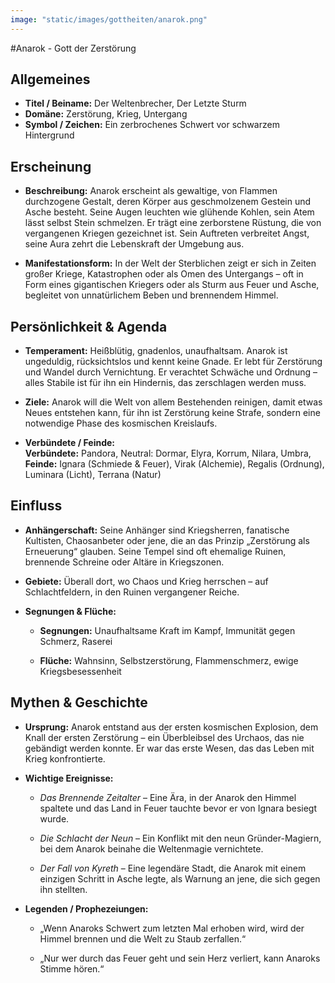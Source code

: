 ```yaml
---
image: "static/images/gottheiten/anarok.png"
---
```


#Anarok - Gott der Zerstörung

## Allgemeines

- **Titel / Beiname:** Der Weltenbrecher, Der Letzte Sturm
- **Domäne:** Zerstörung, Krieg, Untergang
- **Symbol / Zeichen:** Ein zerbrochenes Schwert vor schwarzem Hintergrund


## Erscheinung

- **Beschreibung:** Anarok erscheint als gewaltige, von Flammen durchzogene Gestalt, deren Körper aus geschmolzenem Gestein und Asche besteht. Seine Augen leuchten wie glühende Kohlen, sein Atem lässt selbst Stein schmelzen. Er trägt eine zerborstene Rüstung, die von vergangenen Kriegen gezeichnet ist. Sein Auftreten verbreitet Angst, seine Aura zehrt die Lebenskraft der Umgebung aus.
    
- **Manifestationsform:** In der Welt der Sterblichen zeigt er sich in Zeiten großer Kriege, Katastrophen oder als Omen des Untergangs – oft in Form eines gigantischen Kriegers oder als Sturm aus Feuer und Asche, begleitet von unnatürlichem Beben und brennendem Himmel.
    

## Persönlichkeit & Agenda

- **Temperament:** Heißblütig, gnadenlos, unaufhaltsam. Anarok ist ungeduldig, rücksichtslos und kennt keine Gnade. Er lebt für Zerstörung und Wandel durch Vernichtung. Er verachtet Schwäche und Ordnung – alles Stabile ist für ihn ein Hindernis, das zerschlagen werden muss.
    
- **Ziele:** Anarok will die Welt von allem Bestehenden reinigen, damit etwas Neues entstehen kann, für ihn ist Zerstörung keine Strafe, sondern eine notwendige Phase des kosmischen Kreislaufs.
    
- **Verbündete / Feinde:**  
    **Verbündete:** Pandora, 
    Neutral:  Dormar, Elyra, Korrum, Nilara, Umbra,
    **Feinde:** Ignara (Schmiede & Feuer),  Virak (Alchemie), Regalis (Ordnung), Luminara (Licht), Terrana (Natur)

## Einfluss

- **Anhängerschaft:** Seine Anhänger sind Kriegsherren, fanatische Kultisten, Chaosanbeter oder jene, die an das Prinzip „Zerstörung als Erneuerung“ glauben. Seine Tempel sind oft ehemalige Ruinen, brennende Schreine oder Altäre in Kriegszonen.
    
- **Gebiete:** Überall dort, wo Chaos und Krieg herrschen – auf Schlachtfeldern, in den Ruinen vergangener Reiche.
    
- **Segnungen & Flüche:**
    
    - **Segnungen:** Unaufhaltsame Kraft im Kampf, Immunität gegen Schmerz, Raserei
        
    - **Flüche:** Wahnsinn, Selbstzerstörung, Flammenschmerz, ewige Kriegsbesessenheit
        

## Mythen & Geschichte

- **Ursprung:** Anarok entstand aus der ersten kosmischen Explosion, dem Knall der ersten Zerstörung – ein Überbleibsel des Urchaos, das nie gebändigt werden konnte. Er war das erste Wesen, das das Leben mit Krieg konfrontierte.
    
- **Wichtige Ereignisse:**
    
    - _Das Brennende Zeitalter_ – Eine Ära, in der Anarok den Himmel spaltete und das Land in Feuer tauchte bevor er von Ignara besiegt wurde.
        
    - _Die Schlacht der Neun_ – Ein Konflikt mit den neun Gründer-Magiern, bei dem Anarok beinahe die Weltenmagie vernichtete.
        
    - _Der Fall von Kyreth_ – Eine legendäre Stadt, die Anarok mit einem einzigen Schritt in Asche legte, als Warnung an jene, die sich gegen ihn stellten.
        
- **Legenden / Prophezeiungen:**
    
    - „Wenn Anaroks Schwert zum letzten Mal erhoben wird, wird der Himmel brennen und die Welt zu Staub zerfallen.“
        
    - „Nur wer durch das Feuer geht und sein Herz verliert, kann Anaroks Stimme hören.“
